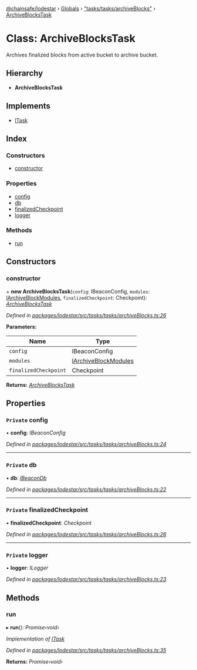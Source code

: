 [@chainsafe/lodestar](../README.md) › [Globals](../globals.md) › ["tasks/tasks/archiveBlocks"](../modules/_tasks_tasks_archiveblocks_.md) › [ArchiveBlocksTask](_tasks_tasks_archiveblocks_.archiveblockstask.md)

# Class: ArchiveBlocksTask

Archives finalized blocks from active bucket to archive bucket.

## Hierarchy

* **ArchiveBlocksTask**

## Implements

* [ITask](../interfaces/_tasks_interface_.itask.md)

## Index

### Constructors

* [constructor](_tasks_tasks_archiveblocks_.archiveblockstask.md#constructor)

### Properties

* [config](_tasks_tasks_archiveblocks_.archiveblockstask.md#private-config)
* [db](_tasks_tasks_archiveblocks_.archiveblockstask.md#private-db)
* [finalizedCheckpoint](_tasks_tasks_archiveblocks_.archiveblockstask.md#private-finalizedcheckpoint)
* [logger](_tasks_tasks_archiveblocks_.archiveblockstask.md#private-logger)

### Methods

* [run](_tasks_tasks_archiveblocks_.archiveblockstask.md#run)

## Constructors

###  constructor

\+ **new ArchiveBlocksTask**(`config`: IBeaconConfig, `modules`: [IArchiveBlockModules](../interfaces/_tasks_tasks_archiveblocks_.iarchiveblockmodules.md), `finalizedCheckpoint`: Checkpoint): *[ArchiveBlocksTask](_tasks_tasks_archiveblocks_.archiveblockstask.md)*

*Defined in [packages/lodestar/src/tasks/tasks/archiveBlocks.ts:26](https://github.com/ChainSafe/lodestar/blob/eb468c79c/packages/lodestar/src/tasks/tasks/archiveBlocks.ts#L26)*

**Parameters:**

Name | Type |
------ | ------ |
`config` | IBeaconConfig |
`modules` | [IArchiveBlockModules](../interfaces/_tasks_tasks_archiveblocks_.iarchiveblockmodules.md) |
`finalizedCheckpoint` | Checkpoint |

**Returns:** *[ArchiveBlocksTask](_tasks_tasks_archiveblocks_.archiveblockstask.md)*

## Properties

### `Private` config

• **config**: *IBeaconConfig*

*Defined in [packages/lodestar/src/tasks/tasks/archiveBlocks.ts:24](https://github.com/ChainSafe/lodestar/blob/eb468c79c/packages/lodestar/src/tasks/tasks/archiveBlocks.ts#L24)*

___

### `Private` db

• **db**: *[IBeaconDb](../interfaces/_db_api_beacon_interface_.ibeacondb.md)*

*Defined in [packages/lodestar/src/tasks/tasks/archiveBlocks.ts:22](https://github.com/ChainSafe/lodestar/blob/eb468c79c/packages/lodestar/src/tasks/tasks/archiveBlocks.ts#L22)*

___

### `Private` finalizedCheckpoint

• **finalizedCheckpoint**: *Checkpoint*

*Defined in [packages/lodestar/src/tasks/tasks/archiveBlocks.ts:26](https://github.com/ChainSafe/lodestar/blob/eb468c79c/packages/lodestar/src/tasks/tasks/archiveBlocks.ts#L26)*

___

### `Private` logger

• **logger**: *ILogger*

*Defined in [packages/lodestar/src/tasks/tasks/archiveBlocks.ts:23](https://github.com/ChainSafe/lodestar/blob/eb468c79c/packages/lodestar/src/tasks/tasks/archiveBlocks.ts#L23)*

## Methods

###  run

▸ **run**(): *Promise‹void›*

*Implementation of [ITask](../interfaces/_tasks_interface_.itask.md)*

*Defined in [packages/lodestar/src/tasks/tasks/archiveBlocks.ts:35](https://github.com/ChainSafe/lodestar/blob/eb468c79c/packages/lodestar/src/tasks/tasks/archiveBlocks.ts#L35)*

**Returns:** *Promise‹void›*
